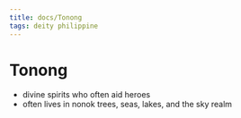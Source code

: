 ```yaml
---
title: docs/Tonong
tags: deity philippine
---
```


# Tonong
- divine spirits who often aid heroes
- often lives in nonok trees, seas, lakes, and the sky realm
